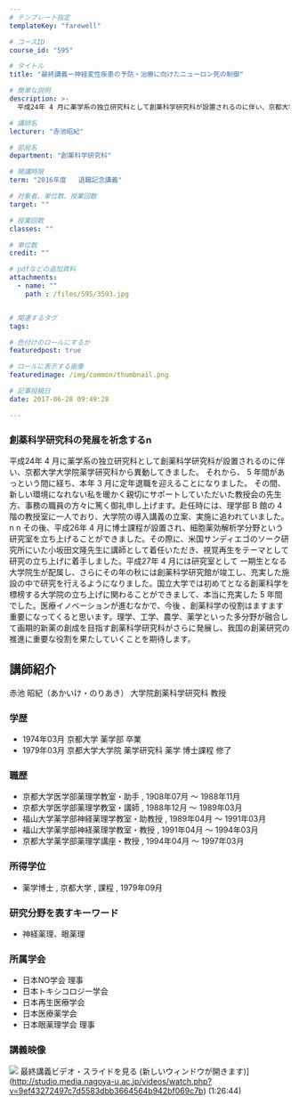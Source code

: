 ```yaml
---
# テンプレート指定
templateKey: "farewell"

# コースID
course_id: "595"

# タイトル
title: "最終講義ー神経変性疾患の予防・治療に向けたニューロン死の制御"

# 簡単な説明
description: >-
  平成24年 4 月に薬学系の独立研究科として創薬科学研究科が設置されるのに伴い、京都大学大学院薬学研究科から異動してきました。 それから、 5 年間があっという間に経ち、本年 3 月に定年退職...

# 講師名
lecturer: "赤池昭紀"

# 部局名
department: "創薬科学研究科"

# 開講時限
term: "2016年度	退職記念講義"

# 対象者、単位数、授業回数
target: ""

# 授業回数
classes: ""

# 単位数
credit: ""

# pdfなどの追加資料
attachments: 
  - name: "" 
    path : /files/595/3593.jpg


# 関連するタグ
tags:

# 色付けのロールにするか
featuredpost: true

# ロールに表示する画像
featuredimage: /img/common/thumbnail.png

# 記事投稿日
date: 2017-06-28 09:49:28

---
```

  
### 創薬科学研究科の発展を祈念するn  
平成24年 4 月に薬学系の独立研究科として創薬科学研究科が設置されるのに伴い、京都大学大学院薬学研究科から異動してきました。 それから、 5 年間があっという間に経ち、本年 3 月に定年退職を迎えることになりました。 その間、新しい環境になれない私を暖かく親切にサポートしていただいた教授会の先生方、事務の職員の方々に篤く御礼申し上げます。赴任時には、理学部 B 館の 4 階の教授室に一人でおり、大学院の導入講義の立案、実施に追われていました。n n その後、平成26年 4 月に博士課程が設置され、細胞薬効解析学分野という研究室を立ち上げることができました。その際に、米国サンディエゴのソーク研究所にいた小坂田文隆先生に講師として着任いただき、視覚再生をテーマとして研究の立ち上げに着手しました。平成27年 4 月には研究室として 一期生となる大学院生が配属し、さらにその年の秋には創薬科学研究館が竣工し、充実した施設の中で研究を行えるようになりました。国立大学では初めてとなる創薬科学を標榜する大学院の立ち上げに関わることができまして、本当に充実した 5 年間でした。医療イノベーションが進むなかで、今後 、創薬科学の役割はますます重要になってくると思います。理学、工学、農学、薬学といった多分野が融合して画期的新薬の創成を目指す創薬科学研究科がさらに発展し、我国の創薬研究の推進に重要な役割を果たしていくことを期待します。
## 講師紹介

赤池 昭紀（あかいけ・のりあき） 大学院創薬科学研究科 教授 

### 学歴

  * 1974年03月 京都大学 薬学部 卒業
  * 1979年03月 京都大学大学院 薬学研究科 薬学 博士課程 修了

### 職歴

  * 京都大学医学部薬理学教室・助手 , 1908年07月 ～ 1988年11月
  * 京都大学医学部薬理学教室・講師 , 1988年12月 ～ 1989年03月
  * 福山大学薬学部神経薬理学教室・助教授 , 1989年04月 ～ 1991年03月
  * 福山大学薬学部神経薬理学教室・教授 , 1991年04月 ～ 1994年03月
  * 京都大学薬学部薬理学講座・教授 , 1994年04月 ～ 1997年03月 

### 所得学位

  * 薬学博士 , 京都大学 , 課程 , 1979年09月

### 研究分野を表すキーワード

  * 神経薬理、眼薬理

### 所属学会

  * 日本NO学会 理事
  * 日本トキシコロジー学会
  * 日本再生医療学会
  * 日本医療薬学会
  * 日本眼薬理学会 理事
### 講義映像


![](/files/595/3593.jpg) 最終講義ビデオ・スライドを見る (新しいウィンドウが開きます)](http://studio.media.nagoya-u.ac.jp/videos/watch.php?v=9ef43272497c7d5583dbb3664564b942bf069c7b) (1:26:44)